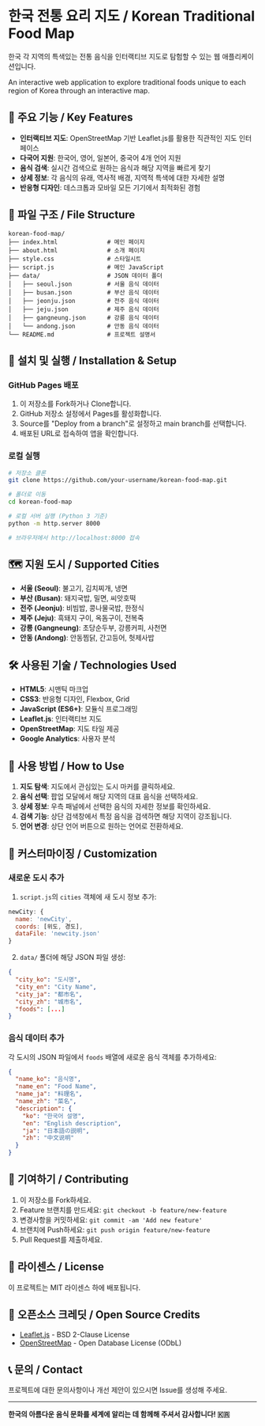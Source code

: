 # 한국 전통 요리 지도 / Korean Traditional Food Map

한국 각 지역의 특색있는 전통 음식을 인터랙티브 지도로 탐험할 수 있는 웹 애플리케이션입니다.

An interactive web application to explore traditional foods unique to each region of Korea through an interactive map.

## 🌟 주요 기능 / Key Features

- **인터랙티브 지도**: OpenStreetMap 기반 Leaflet.js를 활용한 직관적인 지도 인터페이스
- **다국어 지원**: 한국어, 영어, 일본어, 중국어 4개 언어 지원
- **음식 검색**: 실시간 검색으로 원하는 음식과 해당 지역을 빠르게 찾기
- **상세 정보**: 각 음식의 유래, 역사적 배경, 지역적 특색에 대한 자세한 설명
- **반응형 디자인**: 데스크톱과 모바일 모든 기기에서 최적화된 경험

## 📁 파일 구조 / File Structure

```
korean-food-map/
├── index.html              # 메인 페이지
├── about.html              # 소개 페이지
├── style.css               # 스타일시트
├── script.js               # 메인 JavaScript
├── data/                   # JSON 데이터 폴더
│   ├── seoul.json          # 서울 음식 데이터
│   ├── busan.json          # 부산 음식 데이터
│   ├── jeonju.json         # 전주 음식 데이터
│   ├── jeju.json           # 제주 음식 데이터
│   ├── gangneung.json      # 강릉 음식 데이터
│   └── andong.json         # 안동 음식 데이터
└── README.md               # 프로젝트 설명서
```

## 🚀 설치 및 실행 / Installation & Setup

### GitHub Pages 배포

1. 이 저장소를 Fork하거나 Clone합니다.
2. GitHub 저장소 설정에서 Pages를 활성화합니다.
3. Source를 "Deploy from a branch"로 설정하고 main branch를 선택합니다.
4. 배포된 URL로 접속하여 앱을 확인합니다.

### 로컬 실행

```bash
# 저장소 클론
git clone https://github.com/your-username/korean-food-map.git

# 폴더로 이동
cd korean-food-map

# 로컬 서버 실행 (Python 3 기준)
python -m http.server 8000

# 브라우저에서 http://localhost:8000 접속
```

## 🗺️ 지원 도시 / Supported Cities

- **서울 (Seoul)**: 불고기, 김치찌개, 냉면
- **부산 (Busan)**: 돼지국밥, 밀면, 씨앗호떡
- **전주 (Jeonju)**: 비빔밥, 콩나물국밥, 한정식
- **제주 (Jeju)**: 흑돼지 구이, 옥돔구이, 전복죽
- **강릉 (Gangneung)**: 초당순두부, 강릉커피, 사천면
- **안동 (Andong)**: 안동찜닭, 간고등어, 헛제사밥

## 🛠️ 사용된 기술 / Technologies Used

- **HTML5**: 시맨틱 마크업
- **CSS3**: 반응형 디자인, Flexbox, Grid
- **JavaScript (ES6+)**: 모듈식 프로그래밍
- **Leaflet.js**: 인터랙티브 지도
- **OpenStreetMap**: 지도 타일 제공
- **Google Analytics**: 사용자 분석

## 📱 사용 방법 / How to Use

1. **지도 탐색**: 지도에서 관심있는 도시 마커를 클릭하세요.
2. **음식 선택**: 팝업 모달에서 해당 지역의 대표 음식을 선택하세요.
3. **상세 정보**: 우측 패널에서 선택한 음식의 자세한 정보를 확인하세요.
4. **검색 기능**: 상단 검색창에서 특정 음식을 검색하면 해당 지역이 강조됩니다.
5. **언어 변경**: 상단 언어 버튼으로 원하는 언어로 전환하세요.

## 🔧 커스터마이징 / Customization

### 새로운 도시 추가

1. `script.js`의 `cities` 객체에 새 도시 정보 추가:
```javascript
newCity: { 
  name: 'newCity', 
  coords: [위도, 경도], 
  dataFile: 'newcity.json' 
}
```

2. `data/` 폴더에 해당 JSON 파일 생성:
```json
{
  "city_ko": "도시명",
  "city_en": "City Name",
  "city_ja": "都市名",
  "city_zh": "城市名",
  "foods": [...]
}
```

### 음식 데이터 추가

각 도시의 JSON 파일에서 `foods` 배열에 새로운 음식 객체를 추가하세요:

```json
{
  "name_ko": "음식명",
  "name_en": "Food Name", 
  "name_ja": "料理名",
  "name_zh": "菜名",
  "description": {
    "ko": "한국어 설명",
    "en": "English description",
    "ja": "日本語の説明", 
    "zh": "中文说明"
  }
}
```

## 🤝 기여하기 / Contributing

1. 이 저장소를 Fork하세요.
2. Feature 브랜치를 만드세요: `git checkout -b feature/new-feature`
3. 변경사항을 커밋하세요: `git commit -am 'Add new feature'`
4. 브랜치에 Push하세요: `git push origin feature/new-feature`
5. Pull Request를 제출하세요.

## 📄 라이센스 / License

이 프로젝트는 MIT 라이센스 하에 배포됩니다.

## 🙏 오픈소스 크레딧 / Open Source Credits

- [Leaflet.js](https://leafletjs.com/) - BSD 2-Clause License
- [OpenStreetMap](https://www.openstreetmap.org/) - Open Database License (ODbL)

## 📞 문의 / Contact

프로젝트에 대한 문의사항이나 개선 제안이 있으시면 Issue를 생성해 주세요.

---

**한국의 아름다운 음식 문화를 세계에 알리는 데 함께해 주셔서 감사합니다! 🇰🇷**
